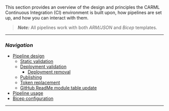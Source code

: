 This section provides an overview of the design and principles the CARML Continuous Integration (CI) environment is built upon, how pipelines are set up, and how you can interact with them.

> ***Note:*** All pipelines work with both _ARM/JSON_ and _Bicep_ templates.

---

### _Navigation_

- [Pipeline design](./The%20CI%20environment%20-%20Pipeline%20design)
    - [Static validation](./The%20CI%20environment%20-%20Static%20validation)
    - [Deployment validation](./The%20CI%20environment%20-%20Deployment%20validation)
      - [Deployment removal](./The%20CI%20environment%20-%20Deployment%20removal)
    - [Publishing](./The%20CI%20environment%20-%20Publishing)
    - [Token replacement](./The%20CI%20environment%20-%20Token%20replacement)
    - [GitHub ReadMe module table update](./The%20CI%20environment%20-%20GitHub%20ReadMe%20module%20table%20update)
- [Pipeline usage](./The%20CI%20environment%20-%20Pipeline%20usage)
- [Bicep configuration](./The%20CI%20environment%20-%20Bicep%20configuration)

---
